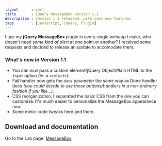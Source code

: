 ```yaml
---
layout      : post
title       : jQuery MessageBox version 1.1
description : Version 1.1 released, with some new features
tags        : [Javascript, jQuery, Plugin]
---
```


I use my **jQuery MessageBox** plugin in every single webapp I make, who doesn't need *some kind of alert* at one point or another?
I received some requests and decided to release an update to accomodate them.

### What's new in Version 1.1

* You can now pass a custom element/jQuery Object/Plain HTML to the `input` option *(ie. a `<select>`)*.
* Fail handler now gets the `data` parameter the same way as Done handler does *(you could decide to use those buttons/handlers in a non-ordinary fashion if you like...)*.
* CSS reorganization. I separated the basic CSS from the one you can customize. It's much easier to personalize the MessageBox appearance now.
* Some minor code tweaks here and there.


## Download and documentation

Go to the Lab page: [MessageBox](/labs/jquery-message-box/)

